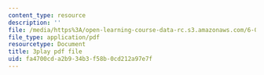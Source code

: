 ```yaml
---
content_type: resource
description: ''
file: /media/https%3A/open-learning-course-data-rc.s3.amazonaws.com/6-0001-introduction-to-computer-science-and-programming-in-python-fall-2016/fa4700cda2b934b3f58b0cd212a97e7f_SrkqbLOQcEo.pdf
file_type: application/pdf
resourcetype: Document
title: 3play pdf file
uid: fa4700cd-a2b9-34b3-f58b-0cd212a97e7f
---
```

